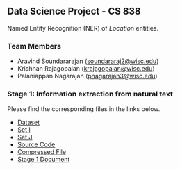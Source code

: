 ## Data Science Project - CS 838

Named Entity Recognition (NER) of *Location* entities.

### Team Members
- Aravind Soundararajan (soundararaj2@wisc.edu)
- Krishnan Rajagopalan (krajagopalan@wisc.edu)
- Palaniappan Nagarajan (pnagarajan3@wisc.edu)

### Stage 1: Information extraction from natural text
Please find the corresponding files in the links below.
- [Dataset](https://github.com/daravinds/CS-838/tree/master/mod)
- [Set I](https://github.com/daravinds/CS-838/tree/master/dev_set)
- [Set J](https://github.com/daravinds/CS-838/tree/master/test_set)
- [Source Code](https://github.com/daravinds/CS-838)
- [Compressed File]()
- [Stage 1 Document](https://github.com/daravinds/CS-838/blob/master/Stage_1_Document.pdf)